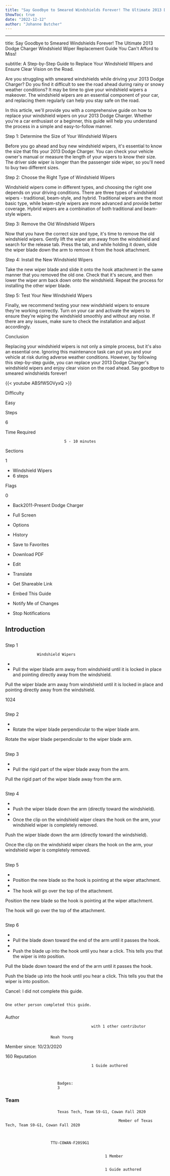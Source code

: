 ```yaml
---
title: "Say Goodbye to Smeared Windshields Forever! The Ultimate 2013 Dodge Charger Windshield Wiper Replacement Guide You Can't Afford to Miss!"
ShowToc: true 
date: "2022-12-12"
author: "Johanne Butcher"
---
```

*****
title: Say Goodbye to Smeared Windshields Forever! The Ultimate 2013 Dodge Charger Windshield Wiper Replacement Guide You Can't Afford to Miss!

subtitle: A Step-by-Step Guide to Replace Your Windshield Wipers and Ensure Clear Vision on the Road.

Are you struggling with smeared windshields while driving your 2013 Dodge Charger? Do you find it difficult to see the road ahead during rainy or snowy weather conditions? It may be time to give your windshield wipers a makeover. The windshield wipers are an essential component of your car, and replacing them regularly can help you stay safe on the road.

In this article, we'll provide you with a comprehensive guide on how to replace your windshield wipers on your 2013 Dodge Charger. Whether you're a car enthusiast or a beginner, this guide will help you understand the process in a simple and easy-to-follow manner.

Step 1: Determine the Size of Your Windshield Wipers

Before you go ahead and buy new windshield wipers, it's essential to know the size that fits your 2013 Dodge Charger. You can check your vehicle owner's manual or measure the length of your wipers to know their size. The driver side wiper is longer than the passenger side wiper, so you'll need to buy two different sizes.

Step 2: Choose the Right Type of Windshield Wipers

Windshield wipers come in different types, and choosing the right one depends on your driving conditions. There are three types of windshield wipers - traditional, beam-style, and hybrid. Traditional wipers are the most basic type, while beam-style wipers are more advanced and provide better coverage. Hybrid wipers are a combination of both traditional and beam-style wipers.

Step 3: Remove the Old Windshield Wipers

Now that you have the correct size and type, it's time to remove the old windshield wipers. Gently lift the wiper arm away from the windshield and search for the release tab. Press the tab, and while holding it down, slide the wiper blade down the arm to remove it from the hook attachment.

Step 4: Install the New Windshield Wipers

Take the new wiper blade and slide it onto the hook attachment in the same manner that you removed the old one. Check that it's secure, and then lower the wiper arm back down onto the windshield. Repeat the process for installing the other wiper blade.

Step 5: Test Your New Windshield Wipers

Finally, we recommend testing your new windshield wipers to ensure they're working correctly. Turn on your car and activate the wipers to ensure they're wiping the windshield smoothly and without any noise. If there are any issues, make sure to check the installation and adjust accordingly.

Conclusion

Replacing your windshield wipers is not only a simple process, but it's also an essential one. Ignoring this maintenance task can put you and your vehicle at risk during adverse weather conditions. However, by following this step-by-step guide, you can replace your 2013 Dodge Charger's windshield wipers and enjoy clear vision on the road ahead. Say goodbye to smeared windshields forever!

{{< youtube ABSfWSOVyxQ >}} 







Difficulty
 



Easy         
 








Steps
 
6
 



Time Required
 

                              5 - 10 minutes            
 


Sections
 
1
 
- Windshield Wipers
 - 6 steps

 




Flags
 
0
 
- Back2011-Present Dodge Charger
 - Full Screen
 - Options

 
- History
 - Save to Favorites
 - Download PDF
 - Edit
 - Translate
 - Get Shareable Link
 - Embed This Guide
 - Notify Me of Changes
 - Stop Notifications

 
## Introduction
 
## 

Step 1

                  Windshield Wipers               


 
- 
 - Pull the wiper blade arm away from windshield until it is locked in place and pointing directly away from the windshield.

 
Pull the wiper blade arm away from windshield until it is locked in place and pointing directly away from the windshield.
 
1024
 
## 

Step 2


 
- 
 - Rotate the wiper blade perpendicular to the wiper blade arm.

 
Rotate the wiper blade perpendicular to the wiper blade arm.
 
## 

Step 3


 
- 
 - Pull the rigid part of the wiper blade away from the arm.

 
Pull the rigid part of the wiper blade away from the arm.
 
## 

Step 4


 
- 
 - Push the wiper blade down the arm (directly toward the windshield).
 - 
 - Once the clip on the windshield wiper clears the hook on the arm, your windshield wiper is completely removed.

 
Push the wiper blade down the arm (directly toward the windshield).
 
Once the clip on the windshield wiper clears the hook on the arm, your windshield wiper is completely removed.
 
## 

Step 5


 
- 
 - Position the new blade so the hook is pointing at the wiper attachment.
 - 
 - The hook will go over the top of the attachment.

 
Position the new blade so the hook is pointing at the wiper attachment.
 
The hook will go over the top of the attachment.
 
## 

Step 6


 
- 
 - Pull the blade down toward the end of the arm until it passes the hook.
 - 
 - Push the blade up into the hook until you hear a click. This tells you that the wiper is into position.

 
Pull the blade down toward the end of the arm until it passes the hook.
 
Push the blade up into the hook until you hear a click. This tells you that the wiper is into position.
 

Cancel: I did not complete this guide.

 

                                                                                          One other person completed this guide.                                             
 
### 
Author

 

                                          with 1 other contributor 
 
#### 

                        Noah Young                     

 
Member since: 10/23/2020
 
160 Reputation
 

                                          1 Guide authored                  
 


                           Badges:
                           3


 

 
### Team
 
#### 

                           Texas Tech, Team S9-G1, Cowan Fall 2020                        

                                                      Member of Texas Tech, Team S9-G1, Cowan Fall 2020 

 

                        TTU-COWAN-F20S9G1                     
 

                                                1 Member                     
 

                                                1 Guide authored                     



